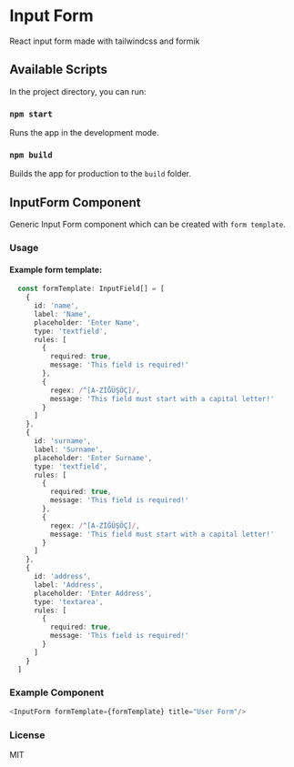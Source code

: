 # Input Form

React input form made with tailwindcss and formik

## Available Scripts

In the project directory, you can run:

### `npm start`

Runs the app in the development mode.

### `npm build`

Builds the app for production to the `build` folder.

## InputForm Component

Generic Input Form component which can be created with `form template`.

### Usage

#### Example form template:
```ts
  const formTemplate: InputField[] = [
    {
      id: 'name',
      label: 'Name',
      placeholder: 'Enter Name',
      type: 'textfield',
      rules: [
        {
          required: true,
          message: 'This field is required!'
        },
        {
          regex: /^[A-ZİĞÜŞÖÇ]/,
          message: 'This field must start with a capital letter!'
        }
      ]
    },
    {
      id: 'surname',
      label: 'Surname',
      placeholder: 'Enter Surname',
      type: 'textfield',
      rules: [
        {
          required: true,
          message: 'This field is required!'
        },
        {
          regex: /^[A-ZİĞÜŞÖÇ]/,
          message: 'This field must start with a capital letter!'
        }
      ]
    },
    {
      id: 'address',
      label: 'Address',
      placeholder: 'Enter Address',
      type: 'textarea',
      rules: [
        {
          required: true,
          message: 'This field is required!'
        }
      ]
    }
  ]
```

### Example Component
```js
<InputForm formTemplate={formTemplate} title="User Form"/>
```


### License

MIT
